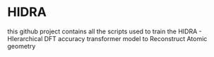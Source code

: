 # HIDRA
this github project contains all the scripts used to train the HIDRA - HIerarchical DFT accuracy transformer model to Reconstruct Atomic geometry
